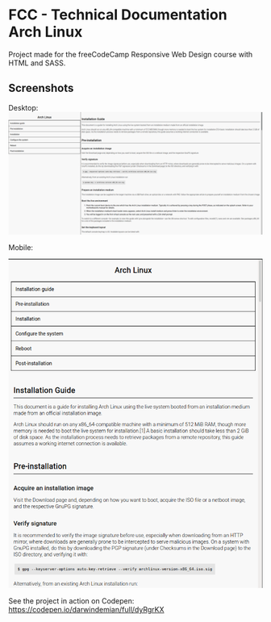 # FCC - Technical Documentation Arch Linux

Project made for the freeCodeCamp Responsive Web Design course with HTML and SASS.

## Screenshots
Desktop:
![screenshot](https://github.com/DarwinDemian/FCC-Technical-Documentation-Arch-Linux/blob/87a9949ccd0e942f68b232c7079c4cb912fb1e7d/Arch-Desktop.png)

Mobile:

![screenshot](https://github.com/DarwinDemian/FCC-Technical-Documentation-Arch-Linux/blob/87a9949ccd0e942f68b232c7079c4cb912fb1e7d/Arch-Mobile.png)

See the project in action on Codepen:
https://codepen.io/darwindemian/full/dyRgrKX
